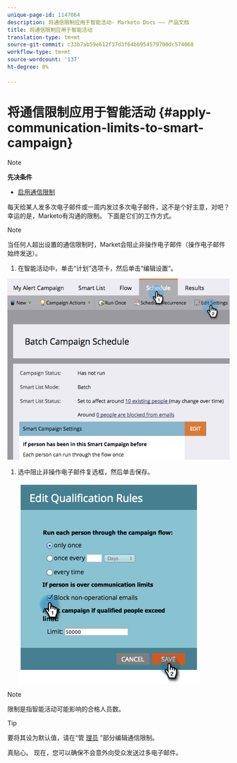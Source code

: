 ```yaml
---
unique-page-id: 1147064
description: 将通信限制应用于智能活动- Marketo Docs —— 产品文档
title: 将通信限制应用于智能活动
translation-type: tm+mt
source-git-commit: c33b7ab59e612f37d3f64bb954579700dc574068
workflow-type: tm+mt
source-wordcount: '137'
ht-degree: 0%

---
```



# 将通信限制应用于智能活动 {#apply-communication-limits-to-smart-campaign}

>[!NOTE]
>
>**先决条件**
>
>* [启用通信限制](../../../../product-docs/administration/email-setup/enable-communication-limits.md)

>



每天给某人发多次电子邮件或一周内发过多次电子邮件，这不是个好主意，对吧？ 幸运的是，Marketo有沟通的限制。 下面是它们的工作方式。

>[!NOTE]
>
>当任何人超出设置的通信限制时，Market会阻止非操作电子邮件（操作电子邮件始终发送）。

1. 在智能活动中，单击“计划”选项卡，然后单击“编辑设置”。

![](assets/programeditsettings-hands-1.png)

1. 选中阻止非操作电子邮件复选框，然后单击保存。

   ![](assets/apply-communication-limits-to-smart-campaign.png)

>[!NOTE]
>
>限制是指智能活动可能影响的合格人员数。

>[!TIP]
>
>要将其设为默认值，请在“管 [理员](../../../../product-docs/administration/email-setup/enable-communication-limits.md) ”部分编辑通信限制。

真贴心。 现在，您可以确保不会意外向受众发送过多电子邮件。